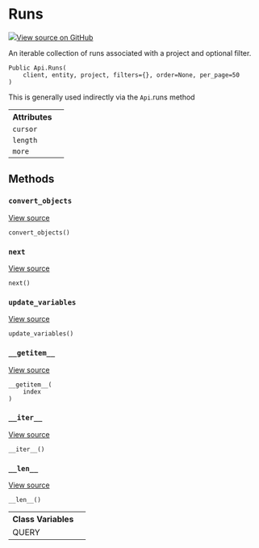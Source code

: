 # Runs

<!-- Insert buttons and diff -->


[![](https://www.tensorflow.org/images/GitHub-Mark-32px.png)View source on GitHub](https://www.github.com/wandb/client/tree/master/wandb/apis/public.py#L705-L807)




An iterable collection of runs associated with a project and optional filter.

<pre class="devsite-click-to-copy prettyprint lang-py tfo-signature-link">
<code>Public Api.Runs(
    client, entity, project, filters={}, order=None, per_page=50
)
</code></pre>



<!-- Placeholder for "Used in" -->
This is generally used indirectly via the `Api`.runs method



<!-- Tabular view -->
<table>
<tr><th>Attributes</th></tr>

<tr>
<td>
<code>cursor</code>
</td>
<td>

</td>
</tr><tr>
<td>
<code>length</code>
</td>
<td>

</td>
</tr><tr>
<td>
<code>more</code>
</td>
<td>

</td>
</tr>
</table>



## Methods

<h3 id="convert_objects"><code>convert_objects</code></h3>

<a target="_blank" href="https://www.github.com/wandb/client/tree/master/wandb/apis/public.py#L770-L804">View source</a>

<pre class="devsite-click-to-copy prettyprint lang-py tfo-signature-link">
<code>convert_objects()
</code></pre>




<h3 id="next"><code>next</code></h3>

<a target="_blank" href="https://www.github.com/wandb/client/tree/master/wandb/apis/public.py#L605-L612">View source</a>

<pre class="devsite-click-to-copy prettyprint lang-py tfo-signature-link">
<code>next()
</code></pre>




<h3 id="update_variables"><code>update_variables</code></h3>

<a target="_blank" href="https://www.github.com/wandb/client/tree/master/wandb/apis/public.py#L586-L587">View source</a>

<pre class="devsite-click-to-copy prettyprint lang-py tfo-signature-link">
<code>update_variables()
</code></pre>




<h3 id="__getitem__"><code>__getitem__</code></h3>

<a target="_blank" href="https://www.github.com/wandb/client/tree/master/wandb/apis/public.py#L599-L603">View source</a>

<pre class="devsite-click-to-copy prettyprint lang-py tfo-signature-link">
<code>__getitem__(
    index
)
</code></pre>




<h3 id="__iter__"><code>__iter__</code></h3>

<a target="_blank" href="https://www.github.com/wandb/client/tree/master/wandb/apis/public.py#L560-L562">View source</a>

<pre class="devsite-click-to-copy prettyprint lang-py tfo-signature-link">
<code>__iter__()
</code></pre>




<h3 id="__len__"><code>__len__</code></h3>

<a target="_blank" href="https://www.github.com/wandb/client/tree/master/wandb/apis/public.py#L564-L569">View source</a>

<pre class="devsite-click-to-copy prettyprint lang-py tfo-signature-link">
<code>__len__()
</code></pre>








<!-- Tabular view -->
<table>
<tr><th>Class Variables</th></tr>

<tr>
<td>
QUERY<a id="QUERY"></a>
</td>
<td>

</td>
</tr>
</table>


